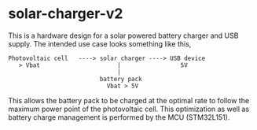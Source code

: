 # solar-charger-v2

This is a hardware design for a solar powered battery charger and USB supply.
The intended use case looks something like this,

    Photovoltaic cell   ----> solar charger ----> USB device
       > Vbat                      |                 5V
                                   |
                              battery pack
                                Vbat > 5V


This allows the battery pack to be charged at the optimal rate to follow the
maximum power point of the photovoltaic cell. This optimization as well as
battery charge management is performed by the MCU (STM32L151).
